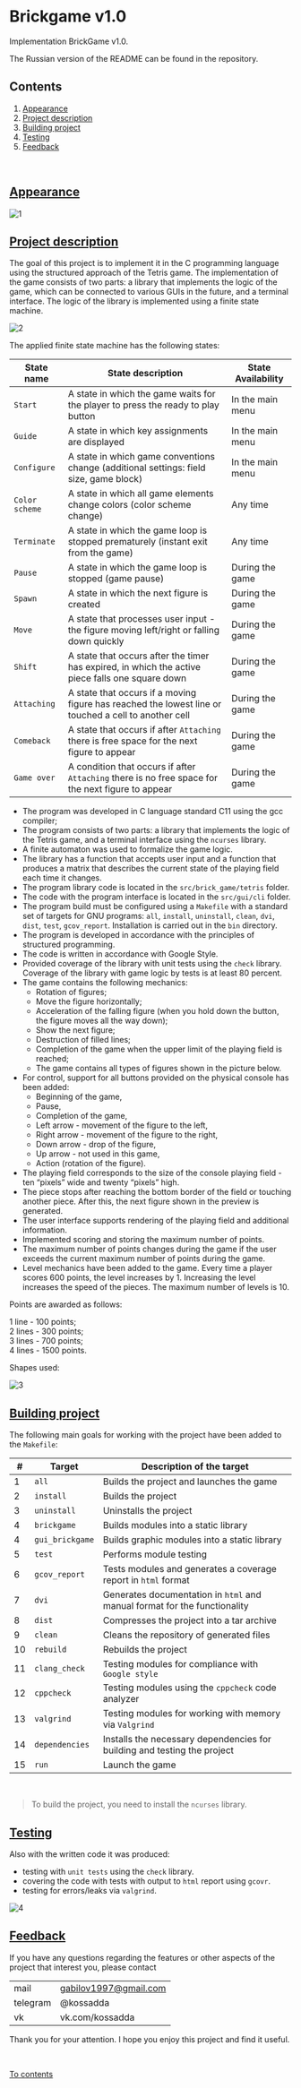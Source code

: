 # Brickgame v1.0

Implementation BrickGame v1.0.

The Russian version of the README can be found in the repository.

## Contents
1. [Appearance](#appearance)
2. [Project description](#project-description)
3. [Building project](#building-project)
4. [Testing](#testing)
5. [Feedback](#feedback)

<br>

## [Appearance](#brickgame-v10)

![1](./misc/img/tetris.gif)

## [Project description](#brickgame-v10)

The goal of this project is to implement it in the C programming language using the structured approach of the Tetris game. The implementation of the game consists of two parts: a library that implements the logic of the game, which can be connected to various GUIs in the future, and a terminal interface. The logic of the library is implemented using a finite state machine.

![2](./misc/img/finite_state_machine.png)

The applied finite state machine has the following states:

| State name         | State description                                                                                    | State Availability |
| ------------------ | ---------------------------------------------------------------------------------------------------- | ------------------ |
| `Start`            | A state in which the game waits for the player to press the ready to play button                     | In the main menu   |
| `Guide`            | A state in which key assignments are displayed                                                       | In the main menu   |
| `Configure`        | A state in which game conventions change (additional settings: field size, game block)               | In the main menu   |
| `Color scheme`     | A state in which all game elements change colors (color scheme change)                               | Any time           |
| `Terminate`        | A state in which the game loop is stopped prematurely (instant exit from the game)                   | Any time           |
| `Pause`            | A state in which the game loop is stopped (game pause)                                               | During the game    |
| `Spawn`            | A state in which the next figure is created                                                          | During the game    |
| `Move`             | A state that processes user input - the figure moving left/right or falling down quickly             | During the game    |
| `Shift`            | A state that occurs after the timer has expired, in which the active piece falls one square down     | During the game    |
| `Attaching`        | A state that occurs if a moving figure has reached the lowest line or touched a cell to another cell | During the game    |
| `Comeback`         | A state that occurs if after `Attaching` there is free space for the next figure to appear           | During the game    |
| `Game over`        | A condition that occurs if after `Attaching` there is no free space for the next figure to appear    | During the game    |

- The program was developed in C language standard C11 using the gcc compiler;
- The program consists of two parts: a library that implements the logic of the Tetris game, and a terminal interface using the `ncurses` library.
- A finite automaton was used to formalize the game logic.
- The library has a function that accepts user input and a function that produces a matrix that describes the current state of the playing field each time it changes.
- The program library code is located in the `src/brick_game/tetris` folder.
- The code with the program interface is located in the `src/gui/cli` folder.
- The program build must be configured using a `Makefile` with a standard set of targets for GNU programs: `all`, `install`, `uninstall`, `clean`, `dvi`, `dist`, `test`, `gcov_report`. Installation is carried out in the `bin` directory.
- The program is developed in accordance with the principles of structured programming.
- The code is written in accordance with Google Style.
- Provided coverage of the library with unit tests using the `check` library. Coverage of the library with game logic by tests is at least 80 percent.
- The game contains the following mechanics:
   - Rotation of figures;
   - Move the figure horizontally;
   - Acceleration of the falling figure (when you hold down the button, the figure moves all the way down);
   - Show the next figure;
   - Destruction of filled lines;
   - Completion of the game when the upper limit of the playing field is reached;
   - The game contains all types of figures shown in the picture below.
- For control, support for all buttons provided on the physical console has been added:
   - Beginning of the game,
   - Pause,
   - Completion of the game,
   - Left arrow - movement of the figure to the left,
   - Right arrow - movement of the figure to the right,
   - Down arrow - drop of the figure,
   - Up arrow - not used in this game,
   - Action (rotation of the figure).
- The playing field corresponds to the size of the console playing field - ten “pixels” wide and twenty “pixels” high.
- The piece stops after reaching the bottom border of the field or touching another piece. After this, the next figure shown in the preview is generated.
- The user interface supports rendering of the playing field and additional information.
- Implemented scoring and storing the maximum number of points.
- The maximum number of points changes during the game if the user exceeds the current maximum number of points during the game.
- Level mechanics have been added to the game. Every time a player scores 600 points, the level increases by 1. Increasing the level increases the speed of the pieces. The maximum number of levels is 10.

Points are awarded as follows:

1 line - 100 points; <br>
2 lines - 300 points; <br>
3 lines - 700 points; <br>
4 lines - 1500 points. <br>

Shapes used:

![3](./misc/img/tetris_pieces.png)

## [Building project](#brickgame-v10)

The following main goals for working with the project have been added to the `Makefile`:

| #  | Target             | Description of the target                                                 |
|----| ------------------ | ------------------------------------------------------------------------- |
| 1  | `all`              | Builds the project and launches the game                                  |
| 2  | `install`          | Builds the project                                                        |
| 3  | `uninstall`        | Uninstalls the project                                                    |
| 4  | `brickgame`        | Builds modules into a static library                                      |
| 4  | `gui_brickgame`    | Builds graphic modules into a static library                              |
| 5  | `test`             | Performs module testing                                                   |
| 6  | `gcov_report`      | Tests modules and generates a coverage report in `html` format            |
| 7  | `dvi`              | Generates documentation in `html` and manual format for the functionality |
| 8  | `dist`             | Compresses the project into a tar archive                                 |
| 9  | `clean`            | Cleans the repository of generated files                                  |
| 10 | `rebuild`          | Rebuilds the project                                                      |
| 11 | `clang_check`      | Testing modules for compliance with `Google style`                        |
| 12 | `cppcheck`         | Testing modules using the `cppcheck` code analyzer                        |
| 13 | `valgrind`         | Testing modules for working with memory via `Valgrind`                    |
| 14 | `dependencies`     | Installs the necessary dependencies for building and testing the project  |
| 15 | `run`              | Launch the game                                                           |

<br>

> To build the project, you need to install the `ncurses` library.

## [Testing](#brickgame-v10)

Also with the written code it was produced:

- testing with `unit tests` using the `check` library. <br>
- covering the code with tests with output to `html` report using `gcovr`. <br>
- testing for errors/leaks via `valgrind`. <br>

![4](./misc/img/test.gif) <br>

## [Feedback](#brickgame-v10)

If you have any questions regarding the features or other aspects of the project that interest you, please contact <br>

|          |                       |
| ---------| --------------------- |
| mail     | gabilov1997@gmail.com |
| telegram | @kossadda             |
| vk       | vk.com/kossadda       |

Thank you for your attention. I hope you enjoy this project and find it useful.

<br>

[To contents](#brickgame-v10)
